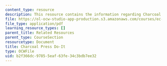 ```yaml
---
content_type: resource
description: This resource contains the information regarding Charcoal Press Do-It.
file: https://ol-ocw-studio-app-production.s3.amazonaws.com/courses/ec-701j-d-lab-i-development-fall-2009/b2f366dc97855eaf63fe34c3bdb7ee32_MITEC_701JF09_charpres_doit.pdf
file_type: application/pdf
learning_resource_types: []
parent_title: Related Resources
parent_type: CourseSection
resourcetype: Document
title: Charcoal Press Do-It
type: OCWFile
uid: b2f366dc-9785-5eaf-63fe-34c3bdb7ee32
---
```

